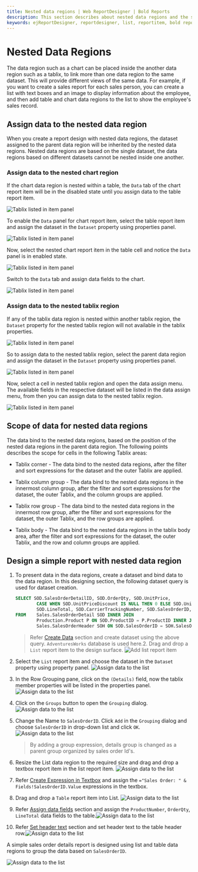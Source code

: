 ```yaml
---
title: Nested data regions | Web ReportDesigner | Bold Reports
description: This section describes about nested data regions and the steps design a report with nested data regions in Bold Report Designer
keywords: ejReportDesigner, reportdesigner, list, reportitem, bold reports, documentation, help, ej, user guide, demo, samples, bold reports, bold reporting, nested data regions, tablix
---
```


# Nested Data Regions

The data region such as a chart can be placed inside the another data region such as a tablix, to link more than one data region to the same dataset. This will provide different views of the same data. For example, if you want to create a sales report for each sales person, you can create a list with text boxes and an image to display information about the employee, and then add table and chart data regions to the list to show the employee's sales record.

## Assign data to the nested data region

When you create a report design with nested data regions, the dataset assigned to the parent data region will be inherited by the nested data regions. Nested data regions are based on the single dataset, the data regions based on different datasets cannot be nested inside one another.

### Assign data to the nested chart region

If the chart data region is nested within a table, the `Data` tab of the chart report item will be in the disabled state until you assign data to the table report item.

![Tablix listed in item panel](/static/assets/on-premise/images/report-designer/report-items/tablix-nested-data-regions/assign-data-to-chart-initial-view.png)

To enable the `Data` panel for chart report item, select the table report item and assign the dataset in the `Dataset` property using properties panel.

![Tablix listed in item panel](/static/assets/on-premise/images/report-designer/report-items/tablix-nested-data-regions/assign-data-to-table.png)

Now, select the nested chart report item in the table cell and notice the `Data` panel is in enabled state.

![Tablix listed in item panel](/static/assets/on-premise/images/report-designer/report-items/tablix-nested-data-regions/assign-data-to-chart-enabled-view.png)

Switch to the `Data` tab and assign data fields to the chart.

![Tablix listed in item panel](/static/assets/on-premise/images/report-designer/report-items/tablix-nested-data-regions/chart-data-panel-full-view.png)

### Assign data to the nested tablix region

If any of the tablix data region is nested within another tablix region, the `Dataset` property for the nested tablix region will not available in the tablix properties.

![Tablix listed in item panel](/static/assets/on-premise/images/report-designer/report-items/tablix-nested-data-regions/assign-data-for-nested-table.png)

So to assign data to the nested tablix region, select the parent data region and assign the dataset in the `Dataset` property using properties panel.

![Tablix listed in item panel](/static/assets/on-premise/images/report-designer/report-items/tablix-nested-data-regions/assign-data-to-parent-data-region.png)

Now, select a cell in nested tablix region and open the data assign menu. The available fields in the respective dataset will be listed in the data assign menu, from then you can assign data to the nested tablix region.

![Tablix listed in item panel](/static/assets/on-premise/images/report-designer/report-items/tablix-nested-data-regions/data-assign-menu.png)

## Scope of data for nested data regions

The data bind to the nested data regions, based on the position of the nested data regions in the parent data region. The following points describes the scope for cells in the following Tablix areas:

* Tablix corner - The data bind to the nested data regions, after the filter and sort expressions for the dataset and the outer Tablix are applied.

* Tablix column group - The data bind to the nested data regions in the innermost column group, after the filter and sort expressions for the dataset, the outer Tablix, and the column groups are applied.

* Tablix row group - The data bind to the nested data regions in the innermost row group, after the filter and sort expressions for the dataset, the outer Tablix, and the row groups are applied.

* Tablix body - The data bind to the nested data regions in the tablix body area, after the filter and sort expressions for the dataset, the outer Tablix, and the row and column groups are applied.

## Design a simple report with nested data region

1. To present data in the data regions, create a dataset and bind data to the data region. In this designing section, the following dataset query is used for dataset creation.

    ```sql
    SELECT SOD.SalesOrderDetailID, SOD.OrderQty, SOD.UnitPrice,
            CASE WHEN SOD.UnitPriceDiscount IS NULL THEN 0 ELSE SOD.UnitPriceDiscount END AS UnitPriceDiscount,
            SOD.LineTotal, SOD.CarrierTrackingNumber, SOD.SalesOrderID, P.Name, P.ProductNumber
    FROM    Sales.SalesOrderDetail SOD INNER JOIN
            Production.Product P ON SOD.ProductID = P.ProductID INNER JOIN
            Sales.SalesOrderHeader SOH ON SOD.SalesOrderID = SOH.SalesOrderID
    ```
    > Refer [Create Data](/designer-guide/report-designer/manage-data/dataset/create-an-embedded-dataset/#create-an-embedded-dataset) section and create dataset using the above query. `AdventuresWorks` database is used here.2. Drag and drop a `List` report item to the design surface.
![Add list report item](/static/assets/on-premise/images/report-designer/report-items/tablix-nested-data-regions/add-list-report-item.png)
3. Select the `List` report item and choose the dataset in the `Dataset` property using property panel.
![Assign data to the list](/static/assets/on-premise/images/report-designer/report-items/tablix-nested-data-regions/assign-dataset-to-list.png)
4. In the Row Grouping pane, click on the `(Details)` field, now the tablix member properties will be listed in the properties panel.
![Assign data to the list](/static/assets/on-premise/images/report-designer/report-items/tablix-nested-data-regions/open-details-group-properties.png)
5. Click on the `Groups` button to open the `Grouping` dialog.
![Assign data to the list](/static/assets/on-premise/images/report-designer/report-items/tablix-nested-data-regions/grouping-button.png)
6. Change the Name to `SalesOrderID`. Click `Add` in the `Grouping` dialog and choose `SalesOrderID` in drop-down list and click `OK`.
![Assign data to the list](/static/assets/on-premise/images/report-designer/report-items/tablix-nested-data-regions/create-group-expression.png)
   > By adding a group expression, details group is changed as a parent group organized by sales order Id's.
7. Resize the List data region to the required size and drag and drop a textbox report item in the list report item.
![Assign data to the list](/static/assets/on-premise/images/report-designer/report-items/tablix-nested-data-regions/add-textboxes-inside-list-report-item.png)
8. Refer [Create Expression in Textbox](/designer-guide/report-designer/report-items/textbox/design-rdl-report-using-textbox/#display-dynamic-text-using-expression) and assign the `="Sales Order: " & Fields!SalesOrderID.Value` expressions in the textbox.
9. Drag and drop a `Table` report item into List.
![Assign data to the list](/static/assets/on-premise/images/report-designer/report-items/tablix-nested-data-regions/add-table-in-list-report-item.png)
10. Refer [Assign data fields](/designer-guide/report-designer/report-items/tablix/assign-data-to-tablix-data-region/#assign-fields-using-data-assign-menu) section and assign the `ProductNumber`, `OrderQty`, `LineTotal` data fields to the table.![Assign data to the list](/static/assets/on-premise/images/report-designer/report-items/tablix-nested-data-regions/assign-data-fields-in-table.png)
11. Refer [Set header text](/designer-guide/report-designer/report-items/tablix/design-ssrs-rdl-report-using-table/#set-header-text) section and set header text to the table header row.![Assign data to the list](/static/assets/on-premise/images/report-designer/report-items/tablix-nested-data-regions/set-table-header-row-text.png)

A simple sales order details report is designed using list and table data regions to group the data based on `SalesOrderID`.

![Assign data to the list](/static/assets/on-premise/images/report-designer/report-items/tablix-nested-data-regions/final-design.png)